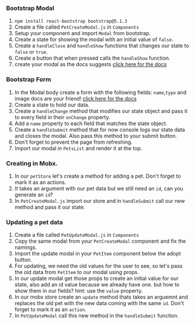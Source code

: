 ### Bootstrap Modal

1. `npm install react-bootstrap bootstrap@5.1.3`
2. Create a file called `PetCreateModal.js` in `Components`
3. Setup your component and import `Modal` from bootstrap.
4. Create a state for showing the modal with an initial value of `false`.
5. Create a `handleClose` and `handleShow` functions that changes our state to `false` or `true`.
6. Create a button that when pressed calls the `handleShow` function.
7. create your modal as the docs suggests [click here for the docs](https://react-bootstrap.github.io/components/modal/)

### Bootstrap Form

1. In the Modal body create a form with the following fields: `name`,`type` and image docs are your friend! [click here for the docs](https://react-bootstrap.github.io/components/forms/)
2. Create a state to hold our data.
3. Create a `handleChange` method that modifies our state object and pass it to every field in their `onChange` property.
4. Add a `name` property to each field that matches the state object.
5. Create a `handleSubmit` method that for now console logs our state data and closes the modal. Also pass this method to your submit button.
6. Don't forget to prevent the page from refreshing.
7. Import our modal in `PetsList` and render it at the top.

### Creating in Mobx.

1. In our `petStore` let's create a method for adding a pet. Don't forget to mark it as an actions.
2. It takes an argument with our pet data but we still need an `id`, can you generate an `id`?
3. In `PetCreateModal.js` import our store and in `handleSubmit` call our new method and pass it our state.

### Updating a pet data

1. Create a file called `PetUpdateModal.js` in `Components`
2. Copy the same modal from your `PetCreateModal` component and fix the namings.
3. Import the update modal in your `PetItem` component below the adopt button.
4. For updating, we need the old values for the user to see, so let's pass the old data from `PetItem` to our modal using props.
5. In our update modal get those props to create an initial value for our state, also add an id value because we already have one. but how to show them in our fields? hint: use the `value` property.
6. In our mobx store create an `update` method thats takes an arguemnt and replaces the old pet with the new data coming with the same `id`. Don't forget to mark it as an `action`.
7. In `PetUpdateModal` call this new method in the `handleSubmit` function.
